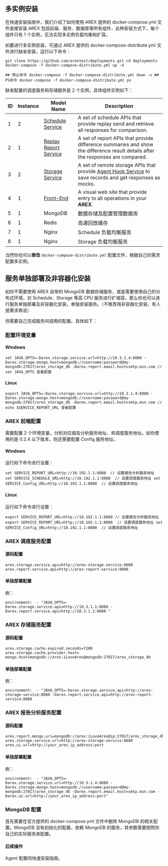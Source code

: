 ## 多实例安装

在快速安装指南中，我们介绍了如何使用 AREX 提供的 docker-compose.yml 文件直接安装 AREX 包括前端、服务、数据库等所有组件，此种安装方式下，每个组件只有 1 个实例，无法实现多实例负载均衡和扩容。

如要进行多实例安装，可通过 AREX 提供的 docker-compose-distribute.yml 文件进行缺省安装，运行以下命令：

```
git clone https://github.com/arextest/deployments.git cd deployments docker-compose -f docker-compose-distribute.yml up -d
```

```
## 停止命令 docker-compose -f docker-compose-distribute.yml down -v ## PS命令 docker-compose -f docker-compose-distribute.yml ps
```

缺省配置的调度服务和存储服务是 2 个实例，具体组件实例如下：

| ID   | Instance | Model Name                                                   | Description                                                  |
| ---- | -------- | ------------------------------------------------------------ | ------------------------------------------------------------ |
| 1    | 2        | [Schedule Service](https://github.com/arextest/arex-replay-schedule) | A set of schedule APIs that provide replay send and retrieve all responses for comparison. |
| 2    | 1        | [Replay Report Service](https://github.com/arextest/arex-report) | A set of report APIs that provide difference summaries and show the difference result details after the responses are compared. |
| 3    | 2        | [Storage Service](https://github.com/arextest/arex-storage)  | A set of remote storage APIs that provide [Agent Hook Service](https://github.com/arextest/arex-agent-java) to save records and get responses as mocks. |
| 4    | 1        | [Front-End](https://github.com/arextest/arex-front-end)      | A visual web site that provide entry to all operations in your **AREX**. |
| 5    | 1        | MongoDB                                                      | 数据存储及配置管理数据库                                     |
| 6    | 1        | Redis                                                        | 高速回放缓存                                                 |
| 7    | 1        | Nginx                                                        | Schedule 负载均衡服务                                        |
| 8    | 1        | Nginx                                                        | Storage 负载均衡服务                                         |

当然你也可以**修改** `docker-compose-distribute.yml` 配置文件，根据自己的需求配置多实例。

## 服务单独部署及非容器化安装

如你不需要使用 AREX 自带的 MongoDB 数据存储服务，或是需要使用自己的分布式环境，对 Schedule、Storage 等高 CPU 服务进行扩缩容，那么你也可以进行服务单独部署及非容器化安装，单独安装服务。（不推荐用非容器化安装，有人提需求再说）

但需要自己完成服务间调用的配置。具体如下：

### 配置环境变量

#### Windows

```
set JAVA_OPTS=-Darex.storage.service.url=http://10.3.1.4:8080 -Darex.storage.mongo.host=mongodb://username:password@my-mongodb:27017/arex_storage_db -Darex.report.email.host=smtp.msn.com // set JAVA_OPTS 查看配置
```

#### Linux

```
export JAVA_OPTS=-Darex.storage.service.url=http://10.3.1.4:8080 -Darex.storage.mongo.host=mongodb://username:password@my-mongodb:27017/arex_storage_db -Darex.report.email.host=smtp.msn.com // echo $SERVICE_REPORT_URL 查看配置
```

### AREX 前端配置

需要配置 2 个环境变量，分别对应报告分析服务地址、和调度服务地址。如你使用的是 0.2.4 以下版本，则还需要配置 Config 服务地址。

#### Windows 

运行如下命令进行设置：

```
set SERVICE_REPORT_URL=http://10.192.1.1:8080  // 设置报告分析服务地址 set SERVICE_SCHEDULE_URL=http://10.192.1.1:8080  // 设置调度服务地址 set SERVICE_Config_URL=http://10.192.1.1:8080  // 设置调度服务地址
```

#### Linux

运行如下命令进行设置：

```
export SERVICE_REPORT_URL=http://10.192.1.1:8080 // 设置报告分析服务地址 export SERVICE_REPORT_URL=http://10.192.1.1:8080  // 设置调度服务地址 set SERVICE_Config_URL=http://10.192.1.1:8080  // 设置调度服务地址
```

### AREX 调度服务配置

#### 源码配置

```
arex.storage.service.api=http://arex-storage-service:8080 arex.report.service.api=http://arex-report-service:8080
```

#### 单独部署配置

例：

```
environment:  - "JAVA_OPTS=-Darex.storage.service.api=http://10.3.1.1:8080 -Darex.report.service.api=http://10.3.1.2:8080 "
```

### AREX 存储服务配置

#### 源码配置

```
arex.storage.cache.expired.seconds=7200 arex.storage.cache.provider.host= mongo.host=mongodb://arex:iLoveArex@mongodb:27017/arex_storage_db
```

#### 单独部署配置

例：

```
environment:  - "JAVA_OPTS=-Darex.storage.service.api=http://arex-storage-service:8080 -Darex.report.service.api=http://arex-report-service:8080
```

### AREX 报告分析服务配置

#### 源码配置

```
arex.report.mongo.uri=mongodb://arex:iLoveArex@ip:27017/arex_storage_db arex.storage.service.url=http://arex-storage-service:8080 arex.ui.url=http://your_arex_ip_address:port
```

#### 单独部署配置

例：

```
environment:  - "JAVA_OPTS=-Darex.storage.service.url=http://10.3.1.4:8080 -Darex.storage.mongo.host=mongodb://username:password@my-mongodb:27017/arex_storage_db -Darex.report.email.host=smtp.msn.com -Darex.ui.url=http://your_arex_ip_address:port" 
```

### MongoDB 配置

首先需要在官方提供的 docker-compose.yml 文件中删除 MongoDB 的相关配置。MongoDB 没有初始化的配置，依赖 MongoDB 的服务，其参数需要按照你自己的实际服务来配置。

#### **后续操作**

Agent 配置同快速安装指南。
